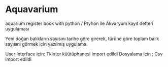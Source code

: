# Aquavarium
aquarium register book with python /  Ptyhon ile Akvaryum kayıt defteri uygulaması 

Yeni doğan balıkların sayısını tarihe göre girerek, türüne göre toplam balık sayısını görmek için yazılmış uygulama.


User Interface için: Tkinter küütüphanesi import edildi
Dosyalama için : Csv import edildi
